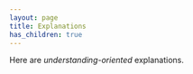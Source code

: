 ```yaml
---
layout: page
title: Explanations
has_children: true
---
```


Here are _understanding-oriented_ explanations.
